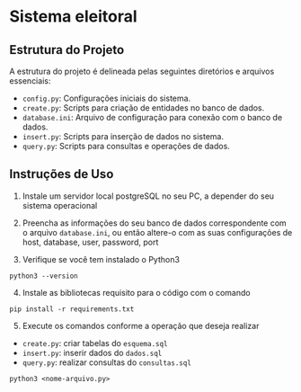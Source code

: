 # Sistema eleitoral

## Estrutura do Projeto

A estrutura do projeto é delineada pelas seguintes diretórios e arquivos essenciais:

- `config.py`: Configurações iniciais do sistema.
- `create.py`: Scripts para criação de entidades no banco de dados.
- `database.ini`: Arquivo de configuração para conexão com o banco de dados.
- `insert.py`: Scripts para inserção de dados no sistema.
- `query.py`: Scripts para consultas e operações de dados.

## Instruções de Uso

1. Instale um servidor local postgreSQL no seu PC, a depender do seu sistema operacional

2. Preencha as informações do seu banco de dados correspondente com o arquivo `database.ini`, ou então altere-o com as suas configurações de host, database, user, password, port

3. Verifique se você tem instalado o Python3
```
python3 --version
```

4. Instale as bibliotecas requisito para o código com o comando
```
pip install -r requirements.txt
```

5. Execute os comandos conforme a operação que deseja realizar
  - `create.py`: criar tabelas do `esquema.sql`
  - `insert.py`: inserir dados do `dados.sql`
  - `query.py`: realizar consultas do `consultas.sql`
```
python3 <nome-arquivo.py>
```